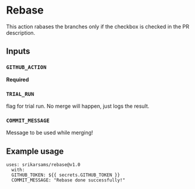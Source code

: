 # Rebase

This action rabases the branches only if the checkbox is checked in the PR description.

## Inputs

### `GITHUB_ACTION`

**Required**

### `TRIAL_RUN`

flag for trial run. No merge will happen, just logs the result.

### `COMMIT_MESSAGE`

Message to be used while merging!

## Example usage

```
uses: srikarsams/rebase@v1.0
  with:
  GITHUB_TOKEN: ${{ secrets.GITHUB_TOKEN }}
  COMMIT_MESSAGE: "Rebase done successfully!"
```
